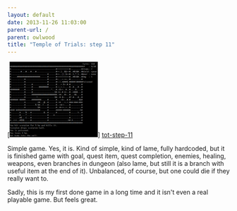 ```yaml
---
layout: default
date: 2013-11-26 11:03:00
parent-url: /
parent: owlwood
title: "Temple of Trials: step 11"
---
```

[![tot-step-11][tot-step-11-thumb]] [tot-step-11]

Simple game. Yes, it is. Kind of simple, kind of lame, fully hardcoded, but it is finished game with goal, quest item, quest completion, enemies, healing, weapons, even branches in dungeon (also lame, but still it is a branch with useful item at the end of it). Unbalanced, of course, but one could die if they really want to.  
  
Sadly, this is my first done game in a long time and it isn't even a real playable game. But feels great.   
  
[tot-step-11]: /images/tot-step-11.png
[tot-step-11-thumb]: /thumbs/tot-step-11.png
